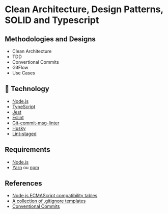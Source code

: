 # Clean Architecture, Design Patterns, SOLID and Typescript



## Methodologies and Designs
* Clean Architecture
* TDD
* Convertional Commits
* GitFlow
* Use Cases

## :rocket: Technology

- [Node.js](https://nodejs.org/en/)
- [TypeScript](https://www.typescriptlang.org/)
- [Jest](https://jestjs.io/)
- [Eslint](https://eslint.org/)
- [Git-commit-msg-linter](https://github.com/legend80s/commit-msg-linter)
- [Husky](https://github.com/typicode/husky#readme)
- [Lint-staged](https://github.com/okonet/lint-staged)

## Requirements

- [Node.js](https://nodejs.org/en/)
- [Yarn](https://classic.yarnpkg.com/) ou [npm](https://www.npmjs.com/)

## References

- [Node.js ECMAScript compatibility tables](https://node.green/)
- [A collection of .gitignore templates](https://github.com/github/gitignore)
- [Conventional Commits](https://www.conventionalcommits.org/)